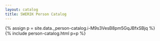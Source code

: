 ```yaml
---
layout: catalog
title: SWERIK Person Catalog
---
```

{% assign p = site.data._person-catalog.i-M9s3VesB8pm5GqJBfxSBjq %}
{% include person-catalog.html p=p %}

